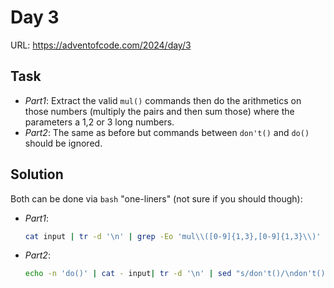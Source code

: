 # Day 3

URL: https://adventofcode.com/2024/day/3

## Task
* _Part1_: Extract the valid `mul()` commands then do the arithmetics on those numbers (multiply the pairs and then sum those) where the parameters a 1,2 or 3 long numbers.
* _Part2_: The same as before but commands between `don't()` and `do()` should be ignored.

## Solution

Both can be done via `bash` "one-liners" (not sure if you should though):
* _Part1_: 
    ```bash
    cat input | tr -d '\n' | grep -Eo 'mul\\([0-9]{1,3},[0-9]{1,3}\\)' | sed 's/mul//g' | tr ',' '*' | paste -sd '+' - | bc
    ```
* _Part2_:
    ```bash
    echo -n 'do()' | cat - input| tr -d '\n' | sed "s/don't()/\ndon't()/g" | grep -o 'do().*' | tr -d '\n' | grep -Eo 'mul\\([0-9]{1,3},[0-9]{1,3}\\)' | sed 's/mul//g' | tr ',' '*' | paste -sd '+' - | bc
    ```
